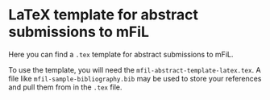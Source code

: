 # LaTeX template for abstract submissions to mFiL
Here you can find a `.tex` template for abstract submissions to mFiL.

To use the template, you will need the `mfil-abstract-template-latex.tex`. A file like `mfil-sample-bibliography.bib` may be used to store your references and pull them from in the `.tex` file.
